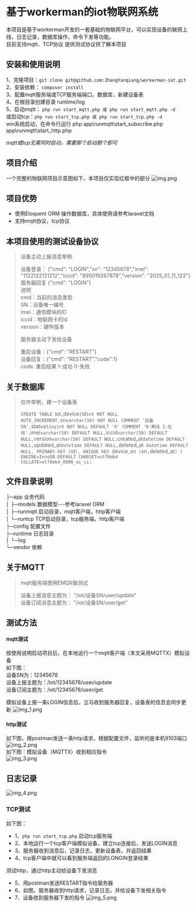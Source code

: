 # 基于workerman的iot物联网系统
本项目是基于workerman开发的一套基础的物联网平台，可以实现设备的联网上线，日志记录，数据库操作，命令下发等功能。  
目前支持mqtt、TCP协议 
提供测试协议供了解本项目

##  安装和使用说明
1、克隆项目：`git clone git@github.com:ZhangYanqiang/workerman-iot.git`  
2、安装依赖： `composer install`  
3、配置mqtt服务端或TCP服务端端口，数据库，新建设备表  
4、在根目录创建目录 runtime/log  
5、启动mqtt： `php run start_mqtt.php 或 php run start_mqtt.php -d`    
   或启动tcp：`php run start_tcp.php 或 php run start_tcp.php -d`  
win系统启动，在命令行运行 php app\runmqtt\start_subscribe.php app\runmqtt\start_http.php  
  

_mqtt或tcp无需同时启动，需要那个启动那个即可_


## 项目介绍  
一个完整的物联网项目示意图如下，本项目仅实现红框中的部分
![img.png](img.png)

## 项目优势  

- 使用Eloquent ORM 操作数据库，具体使用请参考laravel文档
- 支持mqtt协议，tcp协议

## 本项目使用的测试设备协议
> 设备主动上报消息举例  
> 
> 设备登录： {"cmd": "LOGIN","sn": "12345678","imei": "1122122121212","iccid": "890019287878","version": "2025_01_11_123"}  
> 服务器回复 {"cmd": "LOGIN"}  
> 说明  
> cmd：当前的消息类型  
> SN：设备唯一编号  
> imei：通信模块的ID  
> iccid：物联网卡的id  
> version：硬件版本  
> 
> 服务器主动下发给设备  
> 
> 重启设备：{"cmd": "RESTART"}  
> 设备回复：{"cmd": "RESTART","code":1}  
> code: 重启结果 1-成功 0-失败

## 关于数据库
> 仅作举例，建一个设备表  
> 
> `CREATE TABLE `iot_device` (
`id` int NOT NULL AUTO_INCREMENT,
`sn` varchar(50) NOT NULL COMMENT '设备SN',
`status` tinyint NOT NULL DEFAULT '0' COMMENT '0-离线 1-在线',
`imei` varchar(50) DEFAULT NULL,
`iccid` varchar(50) DEFAULT NULL,
`version` varchar(50) DEFAULT NULL,
`created_at` datetime DEFAULT NULL,
`updated_at` datetime DEFAULT NULL,
`deleted_at` datetime DEFAULT NULL,
PRIMARY KEY (`id`),
UNIQUE KEY `device_sn` (`sn`,`deleted_at`)
) ENGINE=InnoDB DEFAULT CHARSET=utf8mb4 COLLATE=utf8mb4_0900_ai_ci;`

## 文件目录说明 
├─app         业务代码  
│  ├─models   数据模型---参考laravel ORM  
│  ├─runmqtt  启动目录，mqtt客户端，http客户端  
│  └─runtcp   TCP启动目录，tcp服务端，http客户端  
├─config      配置文件  
├─runtime     日志目录  
│  └─log  
└─vendor      依赖  

## 关于MQTT
> mqtt服务端使用EMQX做测试
>
> 设备上报消息主题为： "/iot/设备SN/user/update"  
> 设备订阅消息主题为： "/iot/设备SN/user/get"


## 测试方法
#### mqtt测试  
按使用说明启动项目后，在本地运行一个mqtt客户端（本文采用MQTTX）模拟设备  
如下图：  
设备SN为：12345678  
设备上报主题为：/iot/12345678/user/update  
设备订阅主题为：/iot/12345678/user/get  
  
模拟设备上报一条LOGIN信息后，立马收到服务器回复，设备表的信息会同步更新
![img_1.png](img_1.png)
  

#### http测试  
如下图，用postman发送一条http请求，根据配置文件，监听的是本机9103端口
![img_2.png](img_2.png)  
如下图：模拟设备（MQTTX）收到相应指令  
![img_3.png](img_3.png)

## 日志记录
![img_4.png](img_4.png)

### TCP测试 
如下图：
- 1、`php run start_tcp.php` 启动tcp服务端
- 2、本地运行一个tcp客户端模拟设备，建立tcp连接后，发送LOGIN消息
- 3、服务器收到消息后，记录日志，更新设备表，并返回结果
- 4、tcp客户端中就可以看到服务端返回的LONGIN登录结果 
  
测试http，通过http主动给设备下发消息
- 5、用postman发送RESTART指令给服务器
- 6、如图，服务器收到http请求，记录日志，并给设备下发相关指令
- 7、设备收到服务器下发的指令
![img_5.png](img_5.png)